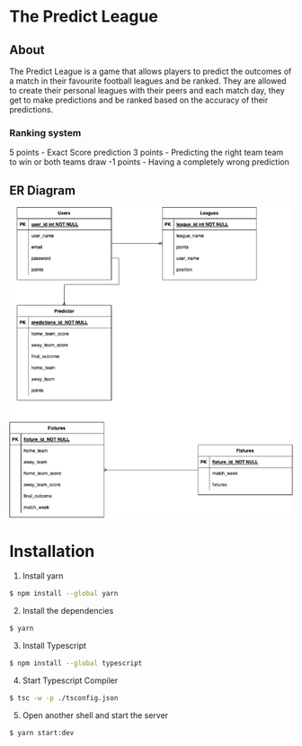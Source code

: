 # The Predict League 

## About
The Predict League is a game that allows players to predict the outcomes of a match in their favourite football leagues and be ranked. They are allowed to create their personal leagues with their peers and each match day, they get to make predictions and be ranked based on the accuracy of their predictions.

### Ranking system

5 points - Exact Score prediction
3 points - Predicting the right team team to win or both teams draw
-1 points - Having a completely wrong prediction

## ER Diagram

![Entity-Relationship Diagram][def]

[def]: ./img/er.diagram.png

# Installation

1. Install yarn

```sh
$ npm install --global yarn
```

2. Install the dependencies

```sh
$ yarn
```

3. Install Typescript

```sh
$ npm install --global typescript
```

4. Start Typescript Compiler

```sh
$ tsc -w -p ./tsconfig.json
```

5. Open another shell and start the server
```sh
$ yarn start:dev
```
